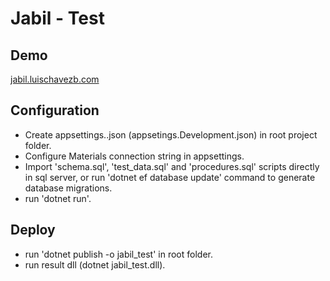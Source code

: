 # Jabil - Test

## Demo
[jabil.luischavezb.com](http://jabil.luischavezb.com)

## Configuration
- Create appsettings.<env>.json (appsetings.Development.json) in root project folder.
- Configure Materials connection string in appsettings.
- Import 'schema.sql', 'test_data.sql' and 'procedures.sql' scripts directly in sql server, 
or run 'dotnet ef database update' command to generate database migrations.
- run 'dotnet run'.

## Deploy
- run 'dotnet publish -o jabil_test' in root folder.
- run result dll (dotnet jabil_test.dll).
